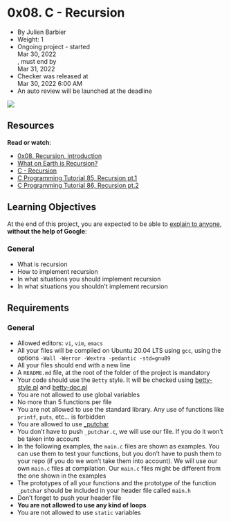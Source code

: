 <div role="main">

<div class="project row">

<div class="col-xs-12 col-md-10 col-lg-8 contains-images">

# 0x08. C - Recursion

<div data-react-class="tags/Tags" data-react-props="{&quot;tags&quot;:[]}" data-react-cache-id="tags/Tags-0">

</div>

  - By Julien Barbier
  - Weight: 1
  - Ongoing project - started
    <div class="d-inline-block" data-react-class="common/DateTime" data-react-props="{&quot;showDate&quot;:true,&quot;showTime&quot;:false,&quot;value&quot;:&quot;2022-03-30T06:00:00.000+03:00&quot;}" data-react-cache-id="common/DateTime-0">
    <span data-container="body" data-html="false" data-placement="auto top" data-toggle="tooltip" title="" data-original-title="2022-03-30 06:00 (GMT+03:00)"><span class="datetime">Mar
    30, 2022 </span></span>
    </div>
    , must end by
    <div class="d-inline-block" data-react-class="common/DateTime" data-react-props="{&quot;showDate&quot;:true,&quot;showTime&quot;:false,&quot;value&quot;:&quot;2022-03-31T06:00:00.000+03:00&quot;}" data-react-cache-id="common/DateTime-0">
    <span data-container="body" data-html="false" data-placement="auto top" data-toggle="tooltip" title="" data-original-title="2022-03-31 06:00 (GMT+03:00)"><span class="datetime">Mar
    31, 2022 </span></span>
    </div>
  - Checker was released at
    <div class="d-inline-block" data-react-class="common/DateTime" data-react-props="{&quot;showDate&quot;:true,&quot;showTime&quot;:true,&quot;value&quot;:&quot;2022-03-30T06:00:00.000+03:00&quot;}" data-react-cache-id="common/DateTime-0">
    <span data-container="body" data-html="false" data-placement="auto top" data-toggle="tooltip" title="" data-original-title="2022-03-30 06:00 (GMT+03:00)"><span class="datetime">Mar
    30, 2022 6:00 AM</span></span>
    </div>
  - An auto review will be launched at the deadline

<div id="project_id" style="display: none" data-project-id="219">

</div>

<div id="project-description" class="well clean">

![](https://s3.amazonaws.com/intranet-projects-files/holbertonschool-low_level_programming/219/a88.jpg)

## Resources

**Read or watch**:

  - [0x08. Recursion,
    introduction](https://alx-intranet.hbtn.io/rltoken/dzZB83Hm3lO7dScjhebAxw "0x08. Recursion, introduction")
  - [What on Earth is
    Recursion?](https://alx-intranet.hbtn.io/rltoken/xYjKl3024oN58Bi_621_vQ "What on Earth is Recursion?")
  - [C -
    Recursion](https://alx-intranet.hbtn.io/rltoken/u4ojc5CZpf4qiuQvmXCiOA "C - Recursion")
  - [C Programming Tutorial 85, Recursion
    pt.1](https://alx-intranet.hbtn.io/rltoken/Wv-wffgpXelN9ZTrbmiOyA "C Programming Tutorial 85, Recursion pt.1")
  - [C Programming Tutorial 86, Recursion
    pt.2](https://alx-intranet.hbtn.io/rltoken/7GVdI-KT-M1vOIzwEjSahQ "C Programming Tutorial 86, Recursion pt.2")

## Learning Objectives

At the end of this project, you are expected to be able to [explain to
anyone](https://alx-intranet.hbtn.io/rltoken/Uip4OgfLQdGP921TAMtCHQ "explain to anyone"),
**without the help of Google**:

### General

  - What is recursion
  - How to implement recursion
  - In what situations you should implement recursion
  - In what situations you shouldn’t implement recursion

## Requirements

### General

  - Allowed editors: `vi`, `vim`, `emacs`
  - All your files will be compiled on Ubuntu 20.04 LTS using `gcc`,
    using the options `-Wall -Werror -Wextra -pedantic -std=gnu89`
  - All your files should end with a new line
  - A `README.md` file, at the root of the folder of the project is
    mandatory
  - Your code should use the `Betty` style. It will be checked using
    [betty-style.pl](https://github.com/holbertonschool/Betty/blob/master/betty-style.pl "betty-style.pl")
    and
    [betty-doc.pl](https://github.com/holbertonschool/Betty/blob/master/betty-doc.pl "betty-doc.pl")
  - You are not allowed to use global variables
  - No more than 5 functions per file
  - You are not allowed to use the standard library. Any use of
    functions like `printf`, `puts`, etc… is forbidden
  - You are allowed to use
    [\_putchar](https://github.com/holbertonschool/_putchar.c/blob/master/_putchar.c "_putchar")
  - You don’t have to push `_putchar.c`, we will use our file. If you do
    it won’t be taken into account
  - In the following examples, the `main.c` files are shown as examples.
    You can use them to test your functions, but you don’t have to push
    them to your repo (if you do we won’t take them into account). We
    will use our own `main.c` files at compilation. Our `main.c` files
    might be different from the one shown in the examples
  - The prototypes of all your functions and the prototype of the
    function `_putchar` should be included in your header file called
    `main.h`
  - Don’t forget to push your header file
  - **You are not allowed to use any kind of loops**
  - You are not allowed to use `static` variables

</div>

